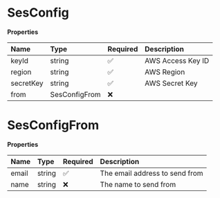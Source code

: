 # SesConfig

**Properties**

| Name      | Type          | Required | Description       |
| :-------- | :------------ | :------- | :---------------- |
| keyId     | string        | ✅       | AWS Access Key ID |
| region    | string        | ✅       | AWS Region        |
| secretKey | string        | ✅       | AWS Secret Key    |
| from      | SesConfigFrom | ❌       |                   |

# SesConfigFrom

**Properties**

| Name  | Type   | Required | Description                    |
| :---- | :----- | :------- | :----------------------------- |
| email | string | ✅       | The email address to send from |
| name  | string | ❌       | The name to send from          |

<!-- This file was generated by liblab | https://liblab.com/ -->
